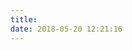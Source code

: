 ```yaml
---
title: 
date: 2018-05-20 12:21:16
---
```


<div data-url="https://api.chenyifaer.com/v1/articles" id="pics-wrapper"></div>
